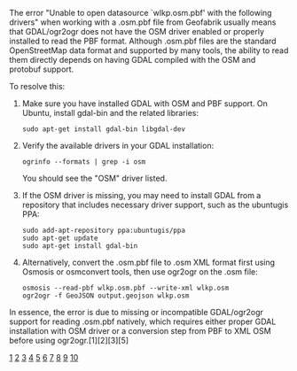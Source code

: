 The error "Unable to open datasource `wlkp.osm.pbf' with the following drivers" when working with a .osm.pbf file from
Geofabrik usually means that GDAL/ogr2ogr does not have the OSM driver enabled or properly installed to read the PBF format.
Although .osm.pbf files are the standard OpenStreetMap data format and supported by many tools, the ability to read them
directly depends on having GDAL compiled with the OSM and protobuf support.

To resolve this:

1. Make sure you have installed GDAL with OSM and PBF support. On Ubuntu, install gdal-bin and the related libraries:
   ```
   sudo apt-get install gdal-bin libgdal-dev
   ```
2. Verify the available drivers in your GDAL installation:

   ```
   ogrinfo --formats | grep -i osm
   ```

   You should see the "OSM" driver listed.

3. If the OSM driver is missing, you may need to install GDAL from a repository that includes necessary driver support, such
   as the ubuntugis PPA:

   ```
   sudo add-apt-repository ppa:ubuntugis/ppa
   sudo apt-get update
   sudo apt-get install gdal-bin
   ```

4. Alternatively, convert the .osm.pbf file to .osm XML format first using Osmosis or osmconvert tools, then use ogr2ogr on
   the .osm file:
   ```
   osmosis --read-pbf wlkp.osm.pbf --write-xml wlkp.osm
   ogr2ogr -f GeoJSON output.geojson wlkp.osm
   ```

In essence, the error is due to missing or incompatible GDAL/ogr2ogr support for reading .osm.pbf natively, which requires
either proper GDAL installation with OSM driver or a conversion step from PBF to XML OSM before using ogr2ogr.[1][2][3][5]

[1](https://blog.geofabrik.de/index.php/2010/09/22/new-file-format-for-osm-downloads/)
[2](https://github.com/UrbanSystemsLab/Geofabrik-OSM-Extracts) [3](https://github.com/geopandas/geopandas/discussions/3015)
[4](https://atlas.co/data-sources/geofabrik/) [5](https://www.geofabrik.de/data/download.html)
[6](https://download.geofabrik.de/bz2.html) [7](https://wiki.openstreetmap.org/wiki/PBF_Format)
[8](https://learnosm.org/en/osm-data/geofabrik-and-hot-export/) [9](https://download.geofabrik.de)
[10](https://community.openstreetmap.org/t/osm-pbf-for-the-entire-earth/110190)
